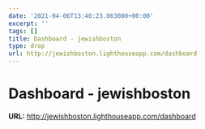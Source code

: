 ```yaml
---
date: '2021-04-06T13:40:23.063000+00:00'
excerpt: ''
tags: []
title: Dashboard - jewishboston
type: drop
url: http://jewishboston.lighthouseapp.com/dashboard
---
```


# Dashboard - jewishboston

**URL:** http://jewishboston.lighthouseapp.com/dashboard
